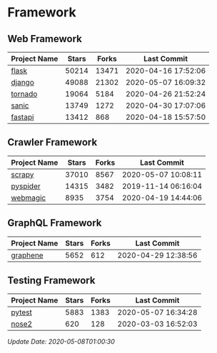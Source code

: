 # Framework

## Web Framework

| Project Name | Stars | Forks | Last Commit |
| ------------ | ----- | ----- | ----------- |
| [flask](https://github.com/pallets/flask) | 50214 | 13471 | 2020-04-16 17:52:06 |
| [django](https://github.com/django/django) | 49088 | 21302 | 2020-05-07 16:09:32 |
| [tornado](https://github.com/tornadoweb/tornado) | 19064 | 5184 | 2020-04-26 21:52:24 |
| [sanic](https://github.com/huge-success/sanic) | 13749 | 1272 | 2020-04-30 17:07:06 |
| [fastapi](https://github.com/tiangolo/fastapi) | 13412 | 868 | 2020-04-18 15:57:50 |

## Crawler Framework

| Project Name | Stars | Forks | Last Commit |
| ------------ | ----- | ----- | ----------- |
| [scrapy](https://github.com/scrapy/scrapy) | 37010 | 8567 | 2020-05-07 10:08:11 |
| [pyspider](https://github.com/binux/pyspider) | 14315 | 3482 | 2019-11-14 06:16:04 |
| [webmagic](https://github.com/code4craft/webmagic) | 8935 | 3754 | 2020-04-19 14:44:06 |

## GraphQL Framework

| Project Name | Stars | Forks | Last Commit |
| ------------ | ----- | ----- | ----------- |
| [graphene](https://github.com/graphql-python/graphene) | 5652 | 612 | 2020-04-29 12:38:56 |

## Testing Framework

| Project Name | Stars | Forks | Last Commit |
| ------------ | ----- | ----- | ----------- |
| [pytest](https://github.com/pytest-dev/pytest) | 5883 | 1383 | 2020-05-07 16:34:28 |
| [nose2](https://github.com/nose-devs/nose2) | 620 | 128 | 2020-03-03 16:52:03 |

*Update Date: 2020-05-08T01:00:30*